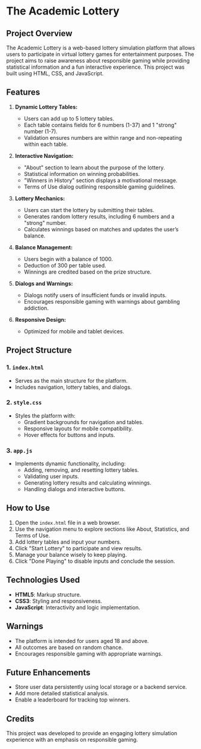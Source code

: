 # The Academic Lottery

## Project Overview
The Academic Lottery is a web-based lottery simulation platform that allows users to participate in virtual lottery games for entertainment purposes. The project aims to raise awareness about responsible gaming while providing statistical information and a fun interactive experience. This project was built using HTML, CSS, and JavaScript.

## Features
1. **Dynamic Lottery Tables:**
   - Users can add up to 5 lottery tables.
   - Each table contains fields for 6 numbers (1-37) and 1 "strong" number (1-7).
   - Validation ensures numbers are within range and non-repeating within each table.

2. **Interactive Navigation:**
   - "About" section to learn about the purpose of the lottery.
   - Statistical information on winning probabilities.
   - "Winners in History" section displays a motivational message.
   - Terms of Use dialog outlining responsible gaming guidelines.

3. **Lottery Mechanics:**
   - Users can start the lottery by submitting their tables.
   - Generates random lottery results, including 6 numbers and a "strong" number.
   - Calculates winnings based on matches and updates the user’s balance.

4. **Balance Management:**
   - Users begin with a balance of 1000.
   - Deduction of 300 per table used.
   - Winnings are credited based on the prize structure.

5. **Dialogs and Warnings:**
   - Dialogs notify users of insufficient funds or invalid inputs.
   - Encourages responsible gaming with warnings about gambling addiction.

6. **Responsive Design:**
   - Optimized for mobile and tablet devices.

## Project Structure
### 1. `index.html`
- Serves as the main structure for the platform.
- Includes navigation, lottery tables, and dialogs.

### 2. `style.css`
- Styles the platform with:
  - Gradient backgrounds for navigation and tables.
  - Responsive layouts for mobile compatibility.
  - Hover effects for buttons and inputs.

### 3. `app.js`
- Implements dynamic functionality, including:
  - Adding, removing, and resetting lottery tables.
  - Validating user inputs.
  - Generating lottery results and calculating winnings.
  - Handling dialogs and interactive buttons.

## How to Use
1. Open the `index.html` file in a web browser.
2. Use the navigation menu to explore sections like About, Statistics, and Terms of Use.
3. Add lottery tables and input your numbers.
4. Click "Start Lottery" to participate and view results.
5. Manage your balance wisely to keep playing.
6. Click "Done Playing" to disable inputs and conclude the session.

## Technologies Used
- **HTML5**: Markup structure.
- **CSS3**: Styling and responsiveness.
- **JavaScript**: Interactivity and logic implementation.

## Warnings
- The platform is intended for users aged 18 and above.
- All outcomes are based on random chance.
- Encourages responsible gaming with appropriate warnings.

## Future Enhancements
- Store user data persistently using local storage or a backend service.
- Add more detailed statistical analysis.
- Enable a leaderboard for tracking top winners.

## Credits
This project was developed to provide an engaging lottery simulation experience with an emphasis on responsible gaming.
